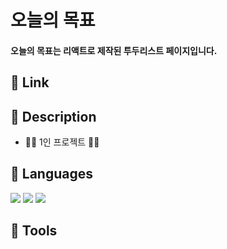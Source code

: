 # 오늘의 목표 

#### 오늘의 목표는 리액트로 제작된 투두리스트 페이지입니다.

## 📌 Link


## 📌 Description
- 👩‍💻 1인 프로젝트 👩‍💻

## 📌 Languages
<img src="https://img.shields.io/badge/-React-%2361DAFB?style=flat-square&logo=React&logoColor=black"> <img src="https://img.shields.io/badge/-JavaScript-%23F7DF1E?style=flat-square&logo=JavaScript&logoColor=black"> <img src="https://img.shields.io/badge/-CSS3-%231572B6?style=flat-square&logo=CSS3&logoColor=white">

## 📌 Tools
